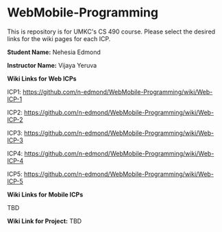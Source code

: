 # WebMobile-Programming
This is repository is for UMKC's CS 490 course. Please select the desired links for the wiki pages for each ICP. 

**Student Name:** Nehesia Edmond

**Instructor Name:** Vijaya Yeruva

**Wiki Links for Web ICPs**

ICP1: https://github.com/n-edmond/WebMobile-Programming/wiki/Web-ICP-1

ICP2: https://github.com/n-edmond/WebMobile-Programming/wiki/Web-ICP-2

ICP3: https://github.com/n-edmond/WebMobile-Programming/wiki/Web-ICP-3

ICP4: https://github.com/n-edmond/WebMobile-Programming/wiki/Web-ICP-4

ICP5: https://github.com/n-edmond/WebMobile-Programming/wiki/Web-ICP-5

**Wiki Links for Mobile ICPs**

TBD


**Wiki Link for Project:**
TBD


